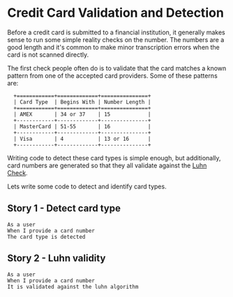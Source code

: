 # Credit Card Validation and Detection

Before a credit card is submitted to a financial institution, it generally makes sense to run some simple reality checks on the number. The numbers are a good length and it's common to make minor transcription errors when the card is not scanned directly.

The first check people often do is to validate that the card matches a known pattern from one of the accepted card providers. Some of these patterns are:

      +============+=============+===============+
      | Card Type  | Begins With | Number Length |
      +============+=============+===============+
      | AMEX       | 34 or 37    | 15            |
      +------------+-------------+---------------+
      | MasterCard | 51-55       | 16            |
      +------------+-------------+---------------+
      | Visa       | 4           | 13 or 16      |
      +------------+-------------+---------------+

Writing code to detect these card types is simple enough, but additionally, card numbers are generated so that they all validate against the [Luhn Check](https://fr.wikipedia.org/wiki/Formule_de_Luhn#Algorithme).



Lets write some code to detect and identify card types.

## Story 1 - Detect card type

    As a user
    When I provide a card number
    The card type is detected

## Story 2 - Luhn validity

    As a user
    When I provide a card number
    It is validated against the luhn algorithm


